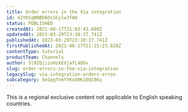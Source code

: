 ```yaml
---
title: Order errors in the Via integration
id: 4JYKSqNNBO6OsSCylw3fAO
status: PUBLISHED
createdAt: 2021-08-17T21:03:43.699Z
updatedAt: 2023-03-29T23:10:37.741Z
publishedAt: 2023-03-29T23:10:37.741Z
firstPublishedAt: 2021-08-17T21:15:23.028Z
contentType: tutorial
productTeam: Channels
author: 5l9ZQjiivHzkEVjafL4O6v
slug: order-errors-in-the-via-integration
legacySlug: via-integration-orders-erros
subcategory: 5m1qqfnmfYKsO0KiOQC8Ky
---
```


<div class="alert alert-warning" role="alert">This is a regional exclusive content not applicable to 
English speaking countries.</div>

